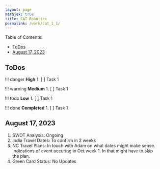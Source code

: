 ```yaml
---
layout: page
mathjax: true
title: CAT Robotics
permalink: /work/cat_1_1/
---
```


Table of Contents:
- [ToDos](#todos)
- [August 17, 2023](#august-17-2023)

## ToDos
!!! danger **High**
    1. [ ] Task 1

!!! warning **Medium**
    1. [ ] Task 1

!!! todo **Low**
    1. [ ] Task 1

!!! done **Completed**
    1. [ ] Task 1

## August 17, 2023
1. SWOT Analysis: Ongoing
2. India Travel Dates: To confirm in 2 weeks
3. NC Travel Plans: In touch with Adam on what dates might make sense. Indications of event occuring in Oct week 1. In that might have to skip the plan. 
4. Green Card Status: No Updates 